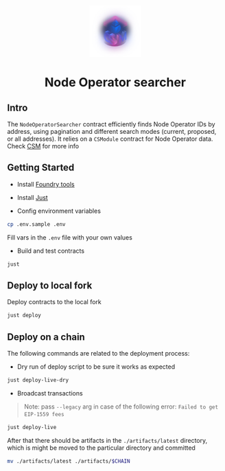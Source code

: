 <p align="center">
  <img src="logo.png" width="120" alt="CSM Logo"/>
</p>
<h1 align="center">Node Operator searcher</h1>

## Intro

The `NodeOperatorSearcher` contract efficiently finds Node Operator IDs by address, using pagination and different search modes (current, proposed, or all addresses). It relies on a `CSModule` contract for Node Operator data. Check [CSM](https://github.com/lidofinance/community-staking-module) for more info

## Getting Started

- Install [Foundry tools](https://book.getfoundry.sh/getting-started/installation)

- Install [Just](https://github.com/casey/just)

- Config environment variables

```bash
cp .env.sample .env
```

Fill vars in the `.env` file with your own values

- Build and test contracts

```bash
just
```

## Deploy to local fork

Deploy contracts to the local fork

```bash
just deploy
```

## Deploy on a chain

The following commands are related to the deployment process:

- Dry run of deploy script to be sure it works as expected

```bash
just deploy-live-dry
```

- Broadcast transactions

> Note: pass `--legacy` arg in case of the following error: `Failed to get EIP-1559 fees`

```bash
just deploy-live
```

After that there should be artifacts in the `./artifacts/latest` directory,
which is might be moved to the particular directory and committed

```bash
mv ./artifacts/latest ./artifacts/$CHAIN
```
